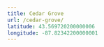 ```yaml
---
title: Cedar Grove
url: /cedar-grove/
latitude: 43.569720200000006
longitude: -87.82342200000001
---
```

